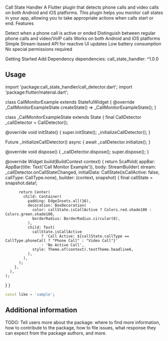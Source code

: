 Call State Handler
A Flutter plugin that detects phone calls and video calls on both Android and iOS platforms. This plugin helps you monitor call states in your app, allowing you to take appropriate actions when calls start or end.
Features

Detect when a phone call is active or ended
Distinguish between regular phone calls and video/VoIP calls
Works on both Android and iOS platforms
Simple Stream-based API for reactive UI updates
Low battery consumption
No special permissions required

Getting Started
Add Dependency
dependencies:
call_state_handler: ^1.0.0




## Usage

import 'package:call_state_handler/call_detector.dart';
import 'package:flutter/material.dart';

class CallMonitorExample extends StatefulWidget {
@override
_CallMonitorExampleState createState() => _CallMonitorExampleState();
}

class _CallMonitorExampleState extends State<CallMonitorExample> {
final CallDetector _callDetector = CallDetector();

@override
void initState() {
super.initState();
_initializeCallDetector();
}

Future<void> _initializeCallDetector() async {
await _callDetector.initialize();
}

@override
void dispose() {
_callDetector.dispose();
super.dispose();
}

@override
Widget build(BuildContext context) {
return Scaffold(
appBar: AppBar(title: Text('Call Monitor Example')),
body: StreamBuilder<CallState>(
stream: _callDetector.onCallStateChanged,
initialData: CallState(isCallActive: false, callType: CallType.none),
builder: (context, snapshot) {
final callState = snapshot.data!;

          return Center(
            child: Container(
              padding: EdgeInsets.all(16),
              decoration: BoxDecoration(
                color: callState.isCallActive ? Colors.red.shade100 : Colors.green.shade100,
                borderRadius: BorderRadius.circular(8),
              ),
              child: Text(
                callState.isCallActive 
                    ? 'Call Active: ${callState.callType == CallType.phoneCall ? "Phone Call" : "Video Call"}' 
                    : 'No Active Call',
                style: Theme.of(context).textTheme.headline6,
              ),
            ),
          );
        },
      ),
    );
}
}

```dart
const like = 'sample';
```

## Additional information

TODO: Tell users more about the package: where to find more information, how to
contribute to the package, how to file issues, what response they can expect
from the package authors, and more.
